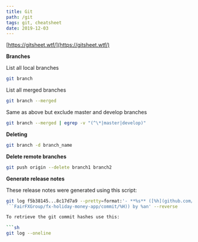 ```yaml
---
title: Git
path: /git
tags: git, cheatsheet
date: 2019-12-03
---
```


[https://gitsheet.wtf/](https://gitsheet.wtf/)

**Branches**

List all local branches

```sh
git branch
```

List all merged branches

```sh
git branch --merged
```

Same as above but exclude master and develop branches

```sh
git branch --merged | egrep -v "(^\*|master|develop)"
```

**Deleting**

```sh
git branch -d branch_name
```

**Delete remote branches**

```sh
git push origin --delete branch1 branch2
```

**Generate release notes**

These release notes were generated using this script:

````sh
git log f5b38145...8c17d7a9 --pretty=format:'- **%s** ([%h](github.com/
```FairFXGroup/fx-holiday-money-app/commit/%H)) by %an' --reverse

To retrieve the git commit hashes use this:

```sh
git log --oneline
````
